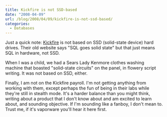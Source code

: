 ```yaml
---
title: Kickfire is not SSD-based
date: "2008-04-09"
url: /blog/2008/04/09/kickfire-is-not-ssd-based/
categories:
  - Databases
---
```

Just a quick note: [Kickfire][1] is not based on SSD (solid-state device) hard drives. Their old website says "SQL goes solid state" but that just means SQL in hardware, not SSD.

When I was a child, we had a Sears Lady Kenmore clothes washing machine that boasted "solid-state circuits" on the panel, in flowery script writing. It was not based on SSD, either.

Finally, I am not on the Kickfire payroll. I'm not getting anything from working with them, except perhaps the fun of being in their labs while they're still in stealth mode. It's a harder balance than you might think, writing about a product that I don't know about and am excited to learn about, and sounding objective. If I'm sounding like a fanboy, I don't mean to. Trust me, if it's vaporware you'll hear it here first.

 [1]: http://www.kickfire.com/
